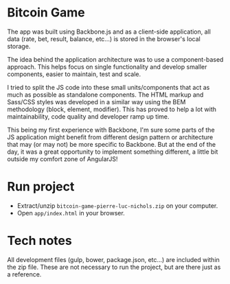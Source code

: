 # Bitcoin Game
The app was built using Backbone.js and as a client-side application, all data (rate, bet, result, balance, etc...) is stored in the browser's local storage.

The idea behind the application architecture was to use a component-based approach. This helps focus on single functionality and develop smaller components, easier to maintain, test and scale.

I tried to split the JS code into these small units/components that act as much as possible as standalone components. The HTML markup and Sass/CSS styles was developed in a similar way using the BEM methodology (block, element, modifier).  This has proved to help a lot with maintainability, code quality and developer ramp up time.

This being my first experience with Backbone, I'm sure some parts of the JS application might benefit from different design pattern or architecture that may (or may not) be more specific to Backbone.  But at the end of the day, it was a great opportunity to implement something different, a little bit outside my comfort zone of AngularJS!



# Run project
- Extract/unzip `bitcoin-game-pierre-luc-nichols.zip` on your computer.
- Open `app/index.html` in your browser.



# Tech notes
All development files (gulp, bower, package.json, etc...) are included within the zip file. These are not necessary to run the project, but are there just as a reference.